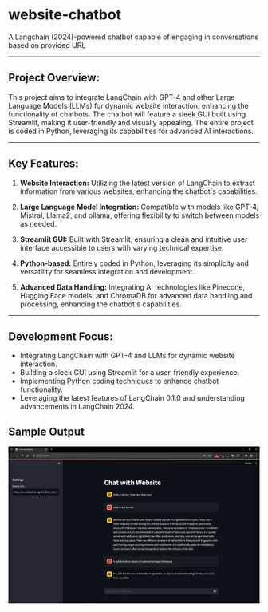 # website-chatbot
A Langchain (2024)-powered chatbot capable of engaging in conversations based on provided URL

---

## Project Overview:

This project aims to integrate LangChain with GPT-4 and other Large Language Models (LLMs) for dynamic website interaction, enhancing the functionality of chatbots. The chatbot will feature a sleek GUI built using Streamlit, making it user-friendly and visually appealing. The entire project is coded in Python, leveraging its capabilities for advanced AI interactions.

---

## Key Features:

1. **Website Interaction:** Utilizing the latest version of LangChain to extract information from various websites, enhancing the chatbot's capabilities.

2. **Large Language Model Integration:** Compatible with models like GPT-4, Mistral, Llama2, and ollama, offering flexibility to switch between models as needed.

3. **Streamlit GUI:** Built with Streamlit, ensuring a clean and intuitive user interface accessible to users with varying technical expertise.

4. **Python-based:** Entirely coded in Python, leveraging its simplicity and versatility for seamless integration and development.

5. **Advanced Data Handling:** Integrating AI technologies like Pinecone, Hugging Face models, and ChromaDB for advanced data handling and processing, enhancing the chatbot's capabilities.

---

## Development Focus:

- Integrating LangChain with GPT-4 and LLMs for dynamic website interaction.
- Building a sleek GUI using Streamlit for a user-friendly experience.
- Implementing Python coding techniques to enhance chatbot functionality.
- Leveraging the latest features of LangChain 0.1.0 and understanding advancements in LangChain 2024.

## Sample Output
![Example Image](images/output.png)
